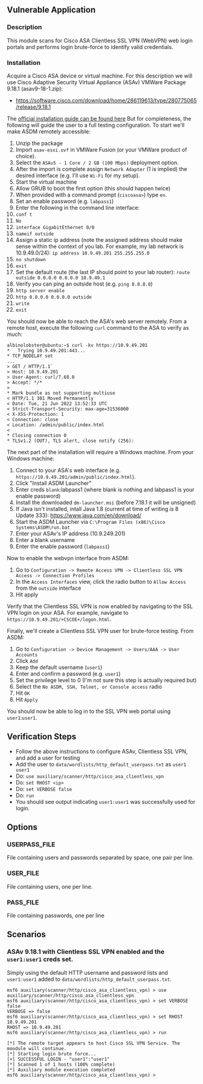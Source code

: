 ## Vulnerable Application

### Description

This module scans for Cisco ASA Clientless SSL VPN (WebVPN) web login portals and
performs login brute-force to identify valid credentials.

### Installation

Acquire a Cisco ASA device or virtual machine. For this description we will use
Cisco Adaptive Security Virtual Appliance (ASAv) VMWare Package 9.18.1 (asav9-18-1.zip):

* https://software.cisco.com/download/home/286119613/type/280775065/release/9.18.1

The [official installation guide can be found here](https://www.cisco.com/c/en/us/td/docs/security/asa/asa98/asav/quick-start-book/asav-98-qsg/asav-vmware.html)
But for completeness, the following will guide the user to a full testing configuration.
To start we'll make ASDM remotely accessible:

1. Unzip the package
1. Import `asav-esxi.ovf` in VMWare Fusion (or your VMWare product of choice).
1. Select the `ASAv5 - 1 Core / 2 GB (100 Mbps)` deployment option.
1. After the import is complete assign `Network Adapter` (1 is implied) the desired
interface (e.g. I'll use `Wi-Fi` for my setup).
1. Start the virtual machine
1. Allow GRUB to boot the first option (this should happen twice)
1. When provided with a command prompt (`ciscoasa>`) type `en`.
1. Set an enable password (e.g. `labpass1`)
1. Enter the following in the command line interface:
1. `conf t`
1. `No`
1. `interface GigabitEthernet 0/0`
1. `nameif outside`
1. Assign a static ip address (note the assigned address should make sense within the
context of you lab. For example, my lab network is 10.9.49.0/24): `ip address 10.9.49.201 255.255.255.0`
1. `no shutdown`
1. `exit`
1. Set the default route (the last IP should point to your lab router): `route outside 0.0.0.0 0.0.0.0 10.9.49.1`
1. Verify you can ping an outside host (e.g. `ping 8.8.8.8`)
1. `http server enable`
1. `http 0.0.0.0 0.0.0.0 outside`
1. `write`
1. `exit`

You should now be able to reach the ASA's web server remotely. From a remote host, execute the following `curl`
command to the ASA to verify as much:

```
albinolobster@ubuntu:~$ curl -kv https://10.9.49.201
*   Trying 10.9.49.201:443...
* TCP_NODELAY set
...
> GET / HTTP/1.1`
> Host: 10.9.49.201
> User-Agent: curl/7.68.0
> Accept: */*
> 
* Mark bundle as not supporting multiuse
< HTTP/1.1 301 Moved Permanently
< Date: Tue, 21 Jun 2022 13:52:33 UTC
< Strict-Transport-Security: max-age=31536000
< X-XSS-Protection: 1
< Connection: close
< Location: /admin/public/index.html
< 
* Closing connection 0
* TLSv1.2 (OUT), TLS alert, close notify (256):
```

The next part of the installation will require a Windows machine. From your Windows machine:

1. Connect to your ASA's web interface (e.g. `https://10.9.49.201/admin/public/index.html`).
1. Click "Install ASDM Launcher"
1. Enter creds `blank`:labpass1 (where blank is nothing and labpass1 is your enable password)
1. Install the downloaded `dm-launcher.msi` (before 7.18.1 it will be unsigned)
1. If Java isn't installed, intall Java 1.8 (current at time of writing is 8 Update 333): https://www.java.com/en/download/
1. Start the ASDM Launcher via `C:\Program Files (x86)\Cisco Systems\ASDM\run.bat`
1. Enter your ASAv's IP address (10.9.249.201)
1. Enter a blank username
1. Enter the enable password (`labpass1`)

Now to enable the webvpn interface from ASDM:

1. Go to `Configuration -> Remote Access VPN -> Clientless SSL VPN Access -> Connection Profiles`
1. In the `Access Interfaces` view, click the radio button to `Allow Access` from the `outside` interface
1. Hit apply

Verify that the Clientless SSL VPN is now enabled by navigating to the SSL VPN login on your ASA. For example,
navigate to `https://10.9.49.201/+CSCOE+/logon.html`.

Finally, we'll create a Clientless SSL VPN user for brute-force testing. From ASDM:

1. Go to `Configuration -> Device Management -> Users/AAA -> User Accounts`
1. Click `Add`
1. Keep the default username (`user1`)
1. Enter and confirm a password (e.g. `user1`)
1. Set the privilege level to 0 (I'm not sure this step is actually required but)
1. Select the `No ASDM, SSH, Telnet, or Console access` radio
1. Hit `OK`
1. Hit `Apply`


You should now be able to log in to the SSL VPN web portal using `user1`:`user1`.

## Verification Steps

* Follow the above instructions to configure ASAv, Clientless SSL VPN, and add a user for testing
* Add the user to `data/wordlists/http_default_userpass.txt` as `user1 user1`
* Do: `use auxiliary/scanner/http/cisco_asa_clientless_vpn`
* Do: `set RHOST <ip>`
* Do: `set VERBOSE false`
* Do: `run`
* You should see output indicating `user1:user1` was successfully used for login.

## Options

### USERPASS_FILE

File containing users and passwords separated by space, one pair per line.

### USER_FILE

File containing users, one per line.

### PASS_FILE

File containing passwords, one per line

## Scenarios

### ASAv 9.18.1 with Clientless SSL VPN enabled and the `user1:user1` creds set.

Simply using the default HTTP username and password lists and `user1:user1` added to
`data/wordlists/http_default_userpass.txt`.

```
msf6 auxiliary(scanner/http/cisco_asa_clientless_vpn) > use auxiliary/scanner/http/cisco_asa_clientless_vpn
msf6 auxiliary(scanner/http/cisco_asa_clientless_vpn) > set VERBOSE false
VERBOSE => false
msf6 auxiliary(scanner/http/cisco_asa_clientless_vpn) > set RHOST 10.9.49.201
RHOST => 10.9.49.201
msf6 auxiliary(scanner/http/cisco_asa_clientless_vpn) > run

[*] The remote target appears to host Cisco SSL VPN Service. The moodule will continue.
[*] Starting login brute force...
[+] SUCCESSFUL LOGIN - "user1":"user1"
[*] Scanned 1 of 1 hosts (100% complete)
[*] Auxiliary module execution completed
msf6 auxiliary(scanner/http/cisco_asa_clientless_vpn) > 
```
